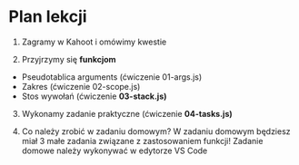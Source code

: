 # Plan lekcji

1. Zagramy w Kahoot і omówimy kwestie

2. Przyjrzymy się **funkcjom**

- Pseudotablica arguments (ćwiczenie 01-args.js)
- Zakres (ćwiczenie 02-scope.js)
- Stos wywołań (ćwiczenie **03-stack.js)**

3. Wykonamy zadanie praktyczne (ćwiczenie **04-tasks.js)**

4. Co należy zrobić w zadaniu domowym? W zadaniu domowym będziesz miał 3 małe zadania związane z zastosowaniem funkcji! Zadanie domowe należy wykonywać w edytorze VS Code
